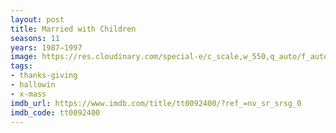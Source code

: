 ```yaml
---
layout: post
title: Married with Children
seasons: 11
years: 1987–1997
image: https://res.cloudinary.com/special-e/c_scale,w_550,q_auto/f_auto/Series%20posters/Married_with_Children.png
tags:
- thanks-giving
- hallowin
- x-mass
imdb_url: https://www.imdb.com/title/tt0092400/?ref_=nv_sr_srsg_0
imdb_code: tt0092400
---
```

